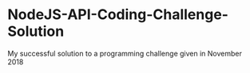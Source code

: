 # NodeJS-API-Coding-Challenge-Solution
My successful solution to a programming challenge given in November 2018
